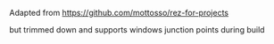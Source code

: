 Adapted from 
https://github.com/mottosso/rez-for-projects

but trimmed down and supports windows junction points during build
